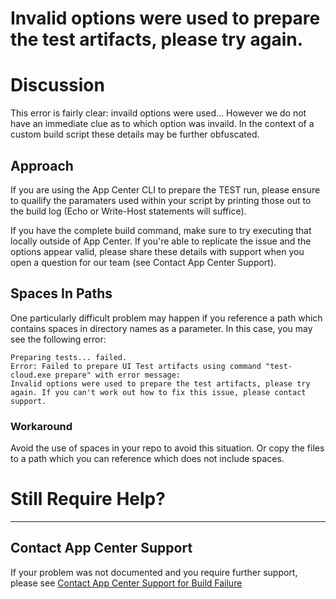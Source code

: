 # Invalid options were used to prepare the test artifacts, please try again.

# Discussion

This error is fairly clear: invaild options were used... However we do not have an immediate clue as to which option was invaild. In the context of a custom build script these details may be further obfuscated.

## Approach

If you are using the App Center CLI to prepare the TEST run, please ensure to quailify the paramaters used within your script by printing those out to the build log (Echo or Write-Host statements will suffice).

If you have the complete build command, make sure to try executing that locally outside of App Center. If you're able to replicate the issue and the options appear valid, please share these details with support when you open a question for our team (see Contact App Center Support).

## Spaces In Paths
One particularly difficult problem may happen if you reference a path which contains spaces in directory names as a parameter. In this case, you may see the following error:

    Preparing tests... failed.
    Error: Failed to prepare UI Test artifacts using command "test-cloud.exe prepare" with error message:
    Invalid options were used to prepare the test artifacts, please try again. If you can't work out how to fix this issue, please contact support.

### Workaround
Avoid the use of spaces in your repo to avoid this situation. Or copy the files to a path which you can reference which does not include spaces.


# Still Require Help?
---
## Contact App Center Support
If your problem was not documented and you require further support, please see [Contact App Center Support for Build Failure](/Build/Contact_App_Center_Suport_Build_Issue.md)